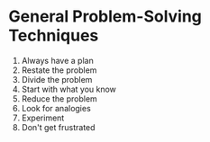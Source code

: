 # General Problem-Solving Techniques

1. Always have a plan
2. Restate the problem
3. Divide the problem
4. Start with what you know
5. Reduce the problem
6. Look for analogies
7. Experiment
8. Don't get frustrated


